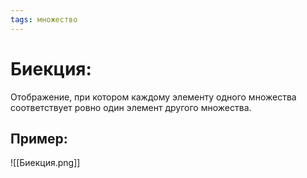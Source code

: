 ```yaml
---
tags: множество
---
```

# Биекция:
Отображение, при котором каждому элементу одного множества соответствует ровно один элемент другого множества.
## Пример:
![[Биекция.png]]